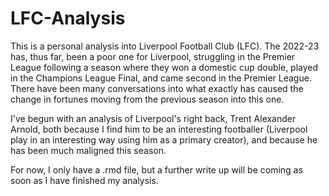 # LFC-Analysis

This is a personal analysis into Liverpool Football Club (LFC). The 2022-23 has, thus far, been a poor one for Liverpool, struggling in the Premier League following a season where they won a domestic cup double, played in the Champions League Final, and came second in the Premier League. There have been many conversations into what exactly has caused the change in fortunes moving from the previous season into this one.

I've begun with an analysis of Liverpool's right back, Trent Alexander Arnold, both because I find him to be an interesting footballer (Liverpool play in an interesting way using him as a primary creator), and because he has been much maligned this season. 

For now, I only have a .rmd file, but a further write up will be coming as soon as I have finished my analysis.

